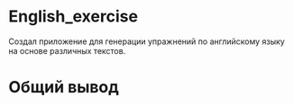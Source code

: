 # English_exercise
Создал приложение для генерации упражнений по английскому языку на основе различных текстов.

# Общий вывод
